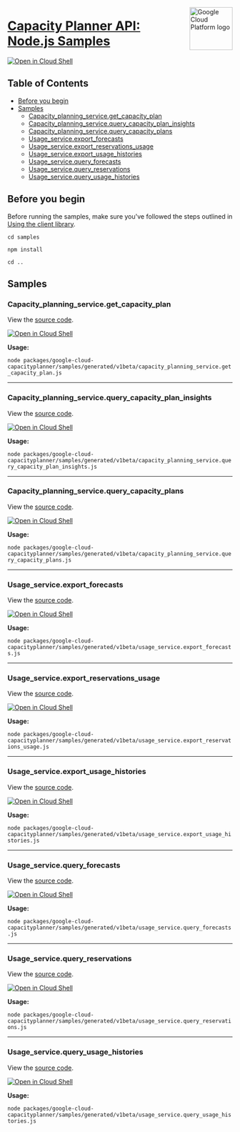 [//]: # "This README.md file is auto-generated, all changes to this file will be lost."
[//]: # "To regenerate it, use `python -m synthtool`."
<img src="https://avatars2.githubusercontent.com/u/2810941?v=3&s=96" alt="Google Cloud Platform logo" title="Google Cloud Platform" align="right" height="96" width="96"/>

# [Capacity Planner API: Node.js Samples](https://github.com/googleapis/google-cloud-node)

[![Open in Cloud Shell][shell_img]][shell_link]



## Table of Contents

* [Before you begin](#before-you-begin)
* [Samples](#samples)
  * [Capacity_planning_service.get_capacity_plan](#capacity_planning_service.get_capacity_plan)
  * [Capacity_planning_service.query_capacity_plan_insights](#capacity_planning_service.query_capacity_plan_insights)
  * [Capacity_planning_service.query_capacity_plans](#capacity_planning_service.query_capacity_plans)
  * [Usage_service.export_forecasts](#usage_service.export_forecasts)
  * [Usage_service.export_reservations_usage](#usage_service.export_reservations_usage)
  * [Usage_service.export_usage_histories](#usage_service.export_usage_histories)
  * [Usage_service.query_forecasts](#usage_service.query_forecasts)
  * [Usage_service.query_reservations](#usage_service.query_reservations)
  * [Usage_service.query_usage_histories](#usage_service.query_usage_histories)

## Before you begin

Before running the samples, make sure you've followed the steps outlined in
[Using the client library](https://github.com/googleapis/google-cloud-node#using-the-client-library).

`cd samples`

`npm install`

`cd ..`

## Samples



### Capacity_planning_service.get_capacity_plan

View the [source code](https://github.com/googleapis/google-cloud-node/blob/main/packages/google-cloud-capacityplanner/samples/generated/v1beta/capacity_planning_service.get_capacity_plan.js).

[![Open in Cloud Shell][shell_img]](https://console.cloud.google.com/cloudshell/open?git_repo=https://github.com/googleapis/google-cloud-node&page=editor&open_in_editor=packages/google-cloud-capacityplanner/samples/generated/v1beta/capacity_planning_service.get_capacity_plan.js,samples/README.md)

__Usage:__


`node packages/google-cloud-capacityplanner/samples/generated/v1beta/capacity_planning_service.get_capacity_plan.js`


-----




### Capacity_planning_service.query_capacity_plan_insights

View the [source code](https://github.com/googleapis/google-cloud-node/blob/main/packages/google-cloud-capacityplanner/samples/generated/v1beta/capacity_planning_service.query_capacity_plan_insights.js).

[![Open in Cloud Shell][shell_img]](https://console.cloud.google.com/cloudshell/open?git_repo=https://github.com/googleapis/google-cloud-node&page=editor&open_in_editor=packages/google-cloud-capacityplanner/samples/generated/v1beta/capacity_planning_service.query_capacity_plan_insights.js,samples/README.md)

__Usage:__


`node packages/google-cloud-capacityplanner/samples/generated/v1beta/capacity_planning_service.query_capacity_plan_insights.js`


-----




### Capacity_planning_service.query_capacity_plans

View the [source code](https://github.com/googleapis/google-cloud-node/blob/main/packages/google-cloud-capacityplanner/samples/generated/v1beta/capacity_planning_service.query_capacity_plans.js).

[![Open in Cloud Shell][shell_img]](https://console.cloud.google.com/cloudshell/open?git_repo=https://github.com/googleapis/google-cloud-node&page=editor&open_in_editor=packages/google-cloud-capacityplanner/samples/generated/v1beta/capacity_planning_service.query_capacity_plans.js,samples/README.md)

__Usage:__


`node packages/google-cloud-capacityplanner/samples/generated/v1beta/capacity_planning_service.query_capacity_plans.js`


-----




### Usage_service.export_forecasts

View the [source code](https://github.com/googleapis/google-cloud-node/blob/main/packages/google-cloud-capacityplanner/samples/generated/v1beta/usage_service.export_forecasts.js).

[![Open in Cloud Shell][shell_img]](https://console.cloud.google.com/cloudshell/open?git_repo=https://github.com/googleapis/google-cloud-node&page=editor&open_in_editor=packages/google-cloud-capacityplanner/samples/generated/v1beta/usage_service.export_forecasts.js,samples/README.md)

__Usage:__


`node packages/google-cloud-capacityplanner/samples/generated/v1beta/usage_service.export_forecasts.js`


-----




### Usage_service.export_reservations_usage

View the [source code](https://github.com/googleapis/google-cloud-node/blob/main/packages/google-cloud-capacityplanner/samples/generated/v1beta/usage_service.export_reservations_usage.js).

[![Open in Cloud Shell][shell_img]](https://console.cloud.google.com/cloudshell/open?git_repo=https://github.com/googleapis/google-cloud-node&page=editor&open_in_editor=packages/google-cloud-capacityplanner/samples/generated/v1beta/usage_service.export_reservations_usage.js,samples/README.md)

__Usage:__


`node packages/google-cloud-capacityplanner/samples/generated/v1beta/usage_service.export_reservations_usage.js`


-----




### Usage_service.export_usage_histories

View the [source code](https://github.com/googleapis/google-cloud-node/blob/main/packages/google-cloud-capacityplanner/samples/generated/v1beta/usage_service.export_usage_histories.js).

[![Open in Cloud Shell][shell_img]](https://console.cloud.google.com/cloudshell/open?git_repo=https://github.com/googleapis/google-cloud-node&page=editor&open_in_editor=packages/google-cloud-capacityplanner/samples/generated/v1beta/usage_service.export_usage_histories.js,samples/README.md)

__Usage:__


`node packages/google-cloud-capacityplanner/samples/generated/v1beta/usage_service.export_usage_histories.js`


-----




### Usage_service.query_forecasts

View the [source code](https://github.com/googleapis/google-cloud-node/blob/main/packages/google-cloud-capacityplanner/samples/generated/v1beta/usage_service.query_forecasts.js).

[![Open in Cloud Shell][shell_img]](https://console.cloud.google.com/cloudshell/open?git_repo=https://github.com/googleapis/google-cloud-node&page=editor&open_in_editor=packages/google-cloud-capacityplanner/samples/generated/v1beta/usage_service.query_forecasts.js,samples/README.md)

__Usage:__


`node packages/google-cloud-capacityplanner/samples/generated/v1beta/usage_service.query_forecasts.js`


-----




### Usage_service.query_reservations

View the [source code](https://github.com/googleapis/google-cloud-node/blob/main/packages/google-cloud-capacityplanner/samples/generated/v1beta/usage_service.query_reservations.js).

[![Open in Cloud Shell][shell_img]](https://console.cloud.google.com/cloudshell/open?git_repo=https://github.com/googleapis/google-cloud-node&page=editor&open_in_editor=packages/google-cloud-capacityplanner/samples/generated/v1beta/usage_service.query_reservations.js,samples/README.md)

__Usage:__


`node packages/google-cloud-capacityplanner/samples/generated/v1beta/usage_service.query_reservations.js`


-----




### Usage_service.query_usage_histories

View the [source code](https://github.com/googleapis/google-cloud-node/blob/main/packages/google-cloud-capacityplanner/samples/generated/v1beta/usage_service.query_usage_histories.js).

[![Open in Cloud Shell][shell_img]](https://console.cloud.google.com/cloudshell/open?git_repo=https://github.com/googleapis/google-cloud-node&page=editor&open_in_editor=packages/google-cloud-capacityplanner/samples/generated/v1beta/usage_service.query_usage_histories.js,samples/README.md)

__Usage:__


`node packages/google-cloud-capacityplanner/samples/generated/v1beta/usage_service.query_usage_histories.js`






[shell_img]: https://gstatic.com/cloudssh/images/open-btn.png
[shell_link]: https://console.cloud.google.com/cloudshell/open?git_repo=https://github.com/googleapis/google-cloud-node&page=editor&open_in_editor=samples/README.md
[product-docs]: https://cloud.google.com/capacity-planner/docs
